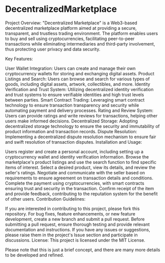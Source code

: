 # DecentralizedMarketplace

Project Overview:
"Decentralized Marketplace" is a Web3-based decentralized marketplace platform aimed at providing a secure, transparent, and trustless trading environment. The platform enables users to buy and sell using cryptocurrencies, facilitating peer-to-peer transactions while eliminating intermediaries and third-party involvement, thus protecting user privacy and data security.

Key Features:

User Wallet Integration: Users can create and manage their own cryptocurrency wallets for storing and exchanging digital assets.
Product Listings and Search: Users can browse and search for various types of goods, including digital assets, artwork, collectibles, and more.
Identity Verification and Trust System: Utilizing decentralized identity verification and trust systems to ensure verifiable identities and high trust levels between parties.
Smart Contract Trading: Leveraging smart contract technology to ensure transaction transparency and security while automating payment and delivery processes.
Rating and Review System: Users can provide ratings and write reviews for transactions, helping other users make informed decisions.
Decentralized Storage: Adopting decentralized storage technology to ensure the security and immutability of product information and transaction records.
Dispute Resolution: Implementing a decentralized dispute resolution mechanism to ensure fair and swift resolution of transaction disputes.
Installation and Usage:

Users register and create a personal account, including setting up a cryptocurrency wallet and identity verification information.
Browse the marketplace's product listings and use the search function to find specific items of interest.
Select a desired product, view its details, and review the seller's ratings.
Negotiate and communicate with the seller based on requirements to ensure agreement on transaction details and conditions.
Complete the payment using cryptocurrencies, with smart contracts ensuring trust and security in the transaction.
Confirm receipt of the item and provide feedback, contributing to the reputation system for the benefit of other users.
Contribution Guidelines:

If you are interested in contributing to this project, please fork this repository.
For bug fixes, feature enhancements, or new feature development, create a new branch and submit a pull request.
Before submitting a pull request, ensure thorough testing and provide relevant documentation and instructions.
If you have any issues or suggestions, please raise them in the project's Issue section and participate in discussions.
License:
This project is licensed under the MIT License.

Please note that this is just a brief concept, and there are many more details to be developed and refined.
